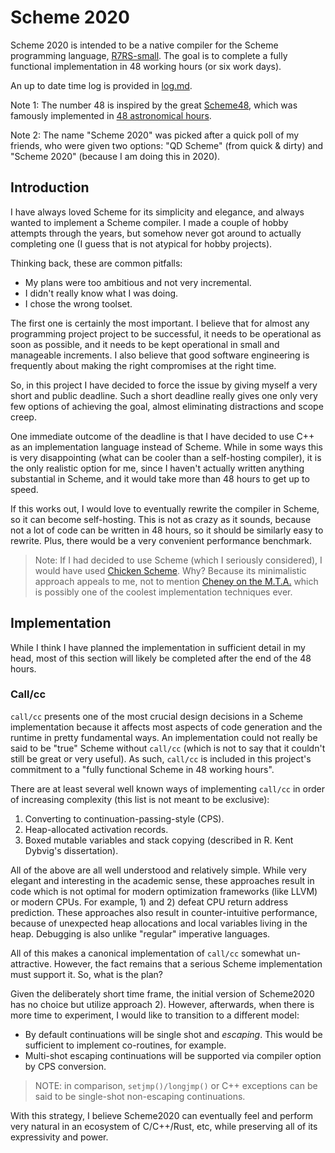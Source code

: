 # Scheme 2020

Scheme 2020 is intended to be a native compiler for the Scheme programming language, [R7RS-small](https://small.r7rs.org/). The goal is to complete a fully functional implementation in 48 working hours (or six work days).

An up to date time log is provided in [log.md](log.md).

Note 1: The number 48 is inspired by the great [Scheme48](http://s48.org/), which was famously implemented in [48 astronomical hours](http://mumble.net/~jar/s48/).

Note 2: The name "Scheme 2020" was picked after a quick poll of my friends, who were given two options: "QD Scheme" (from quick & dirty) and "Scheme 2020" (because I am doing this in 2020). 

## Introduction

I have always loved Scheme for its simplicity and elegance, and always wanted to implement a Scheme compiler. I made a couple of hobby attempts through the years, but somehow never got around to actually completing one (I guess that is not atypical for hobby projects).

Thinking back, these are common pitfalls:
- My plans were too ambitious and not very incremental. 
- I didn't really know what I was doing.
- I chose the wrong toolset.

The first one is certainly the most important. I believe that for almost any programming project project to be successful, it needs to be operational as soon as possible, and it needs to be kept operational in small and manageable increments. I also believe that good software engineering is frequently about making the right compromises at the right time.

So, in this project I have decided to force the issue by giving myself a very short and public deadline. Such a short deadline really gives one only very few options of achieving the goal, almost eliminating distractions and scope creep.

One immediate outcome of the deadline is that I have decided to use C++ as an implementation language instead of Scheme. While in some ways this is very disappointing (what can be cooler than a self-hosting compiler), it is the only realistic option for me, since I haven't actually written anything substantial in Scheme, and it would take more than 48 hours to get up to speed. 

If this works out, I would love to eventually rewrite the compiler in Scheme, so it can become self-hosting. This is not as crazy as it sounds, because not a lot of code can be written in 48 hours, so it should be similarly easy to rewrite. Plus, there would be a very convenient performance benchmark.

> Note: If I had decided to use Scheme (which I seriously considered), I would have used [Chicken Scheme](https://www.call-cc.org/). Why? Because its minimalistic approach appeals to me, not to mention [Cheney on the M.T.A.](http://home.pipeline.com/~hbaker1/CheneyMTA.html) which is possibly one of the coolest implementation techniques ever.

## Implementation

While I think I have planned the implementation in sufficient detail in my head, most of this section will likely be completed after the end of the 48 hours.

### Call/cc

`call/cc` presents one of the most crucial design decisions in a Scheme implementation because it affects most aspects of code generation and the runtime in pretty fundamental ways. An implementation could not really be said to be "true" Scheme without `call/cc` (which is not to say that it couldn't still be great or very useful). As such, `call/cc` is included in this project's commitment to a "fully functional Scheme in 48 working hours".

There are at least several well known ways of implementing `call/cc` in order of increasing complexity (this list is not meant to be exclusive):
1. Converting to continuation-passing-style (CPS).
2. Heap-allocated activation records.
3. Boxed mutable variables and stack copying (described in R. Kent Dybvig's dissertation).

All of the above are all well understood and relatively simple. While very elegant and interesting in the academic sense, these approaches result in code which is not optimal for modern optimization frameworks (like LLVM) or modern CPUs. For example, 1) and 2) defeat CPU return address prediction. These approaches also result in counter-intuitive performance, because of unexpected heap allocations and local variables living in the heap. Debugging is also unlike "regular" imperative languages.

All of this makes a canonical implementation of `call/cc` somewhat un-attractive. However, the fact remains that a serious Scheme implementation must support it. So, what is the plan?

Given the deliberately short time frame, the initial version of Scheme2020 has no choice but utilize approach 2). However, afterwards, when there is more time to experiment, I would like to transition to a different model:
- By default continuations will be single shot and *escaping*. This would be sufficient to implement co-routines, for example.
- Multi-shot escaping continuations will be supported via compiler option by CPS conversion.

> NOTE: in comparison, `setjmp()/longjmp()` or C++ exceptions can be said to be single-shot non-escaping continuations.

With this strategy, I believe Scheme2020 can eventually feel and perform very natural in an ecosystem of C/C++/Rust, etc, while preserving all of its expressivity and power.

 